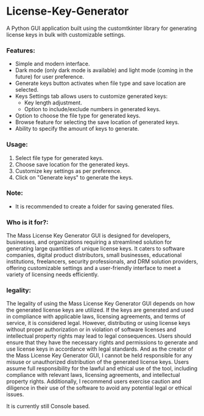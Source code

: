 # License-Key-Generator
A Python GUI application built using the customtkinter library for generating license keys in bulk with customizable settings.
### Features:
- Simple and modern interface.
- Dark mode (only dark mode is available) and light mode (coming in the future) for user preference.
- Generate keys button activates when file type and save location are selected.
- Keys Settings tab allows users to customize generated keys:
  - Key length adjustment.
  - Option to include/exclude numbers in generated keys.
- Option to choose the file type for generated keys.
- Browse feature for selecting the save location of generated keys.
- Ability to specify the amount of keys to generate.

### Usage:
1. Select file type for generated keys.
2. Choose save location for the generated keys.
3. Customize key settings as per preference.
4. Click on "Generate keys" to generate the keys.

### Note:
- It is recommended to create a folder for saving generated files.

### Who is it for?:
The Mass License Key Generator GUI is designed for developers, businesses, and organizations requiring a streamlined solution for generating large quantities of unique license keys. It caters to software companies, digital product distributors, small businesses, educational institutions, freelancers, security professionals, and DRM solution providers, offering customizable settings and a user-friendly interface to meet a variety of licensing needs efficiently.

### legality:
The legality of using the Mass License Key Generator GUI depends on how the generated license keys are utilized. If the keys are generated and used in compliance with applicable laws, licensing agreements, and terms of service, it is considered legal. However, distributing or using license keys without proper authorization or in violation of software licenses and intellectual property rights may lead to legal consequences. Users should ensure that they have the necessary rights and permissions to generate and use license keys in accordance with legal standards. And as the creator of the Mass License Key Generator GUI, I cannot be held responsible for any misuse or unauthorized distribution of the generated license keys. Users assume full responsibility for the lawful and ethical use of the tool, including compliance with relevant laws, licensing agreements, and intellectual property rights. Additionally, I recommend users exercise caution and diligence in their use of the software to avoid any potential legal or ethical issues.

It is currently still Console based.
